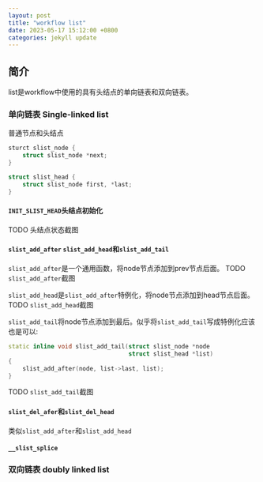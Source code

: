 ```yaml
---
layout: post
title: "workflow list"
date: 2023-05-17 15:12:00 +0800
categories: jekyll update
---
```


## 简介
list是workflow中使用的具有头结点的单向链表和双向链表。

### 单向链表 Single-linked list

普通节点和头结点
```c++
sturct slist_node {
    struct slist_node *next;
}

struct slist_head {
    struct slist_node first, *last;
}
```

#### `INIT_SLIST_HEAD`头结点初始化

TODO 头结点状态截图

#### `slist_add_after` `slist_add_head`和`slist_add_tail`
`slist_add_after`是一个通用函数，将node节点添加到prev节点后面。
TODO `slist_add_after`截图

`slist_add_head`是`slist_add_after`特例化，将node节点添加到head节点后面。
TODO `slist_add_head`截图

`slist_add_tail`将node节点添加到最后。似乎将`slist_add_tail`写成特例化应该也是可以:
```c++
static inline void slist_add_tail(struct slist_node *node
                                  struct slist_head *list)
{
    slist_add_after(node, list->last, list);
}
```
TODO `slist_add_tail`截图

#### `slist_del_afer`和`slist_del_head`
类似`slist_add_after`和`slist_add_head`

#### `__slist_splice`

### 双向链表 doubly linked list
